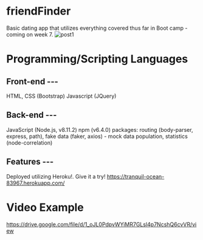 # friendFinder
Basic dating app that utilizes everything covered thus far in Boot camp - coming on week 7.
![post1](https://user-images.githubusercontent.com/43567870/50153546-98d77200-027b-11e9-99d2-99c68002103a.png)


# Programming/Scripting Languages

## Front-end ---
HTML, CSS (Bootstrap)
Javascript (JQuery)
## Back-end  ---
JavaScript (Node.js, v8.11.2)
npm (v6.4.0) packages: routing (body-parser, express, path), fake data (faker, axios) - mock data population, statistics (node-correlation)
## Features ---

Deployed utilizing Heroku!.
Give it a try! 
https://tranquil-ocean-83967.herokuapp.com/





# Video Example

https://drive.google.com/file/d/1_oJL0PdpvWYiMR7GLsl4p7NcshQ6cvVR/view
